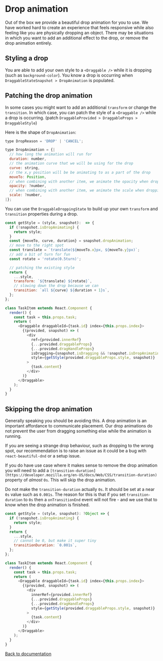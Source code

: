 # Drop animation

Out of the box we provide a beautiful drop animation for you to use. We have worked hard to create an experience that feels responsive while also feeling like you are physically dropping an object. There may be situations in which you want to add an additional effect to the drop, or remove the drop animation entirely.

## Styling a drop

You are able to add your own style to a `<Draggable />` while it is dropping (such as `background-color`). You know a drop is occurring when `DraggableStateSnapshot > DropAnimation` is populated.

## Patching the drop animation

In some cases you might want to add an additional `transform` or change the `transition`. In which case, you can patch the style of a `<Draggable />` while a drop is occurring. (patch `DraggableProvided > DraggableProps > DraggableStyle`)

Here is the shape of `DropAnimation`:

```js
type DropReason = 'DROP' | 'CANCEL';

type DropAnimation = {|
  // how long the animation will run for
  duration: number,
  // the animation curve that we will be using for the drop
  curve: string,
  // the x,y position will be be animating to as a part of the drop
  moveTo: Position,
  // when combining with another item, we animate the opacity when dropping
  opacity: ?number,
  // when combining with another item, we animate the scale when dropping
  scale: ?number,
|};
```

You can use the `DraggableDroppingState` to build up your own `transform` and `transition` properties during a drop.

```js
const getStyle = (style, snapshot):  => {
  if (!snapshot.isDropAnimating) {
    return style;
  }
  const {moveTo, curve, duration} = snapshot.dropAnimation;
  // move to the right spot
  const translate = `translate(${moveTo.x}px, ${moveTo.y}px)`;
  // add a bit of turn for fun
  const rotate = 'rotate(0.5turn)';

  // patching the existing style
  return {
    ...style,
    transform: `${translate} ${rotate}`,
    // slowing down the drop because we can
    transition: `all ${curve} ${duration + 1}s`,
  };
};

class TaskItem extends React.Component {
  render() {
    const task = this.props.task;
    return (
      <Draggable draggableId={task.id} index={this.props.index}>
        {(provided, snapshot) => (
          <div
            ref={provided.innerRef}
            {...provided.draggableProps}
            {...provided.dragHandleProps}
            isDragging={snapshot.isDragging && !snapshot.isDropAnimating}
            style={getStyle(provided.draggableProps.style, snapshot)}
          >
            {task.content}
          </div>
        )}
      </Draggable>
    );
  }
}
```

## Skipping the drop animation

Generally speaking you should be avoiding this. A drop animation is an important affordance to communicate placement. Our drop animations do not prevent the user from dragging something else while the animation is running.

If you are seeing a strange drop behaviour, such as dropping to the wrong spot, our recommendation is to raise an issue as it could be a bug with `react-beautiful-dnd` or a setup issue.

If you do have use case where it makes sense to remove the drop animation you will need to add a `[transition-duration](https://developer.mozilla.org/en-US/docs/Web/CSS/transition-duration)` property of _almost_ `0s`. This will skip the drop animation.

Do not make the `transition-duration` actually `0s`. It should be set at a near `0s` value such as `0.001s`. The reason for this is that if you set `transition-duration` to `0s` then a `onTransitionEnd` event will not fire - and we use that to know when the drop animation is finished.

```js
const getStyle = (style, snapshot): ?Object => {
  if (!snapshot.isDropAnimating) {
    return style;
  }
  return {
    ...style,
    // cannot be 0, but make it super tiny
    transitionDuration: `0.001s`,
  };
};

class TaskItem extends React.Component {
  render() {
    const task = this.props.task;
    return (
      <Draggable draggableId={task.id} index={this.props.index}>
        {(provided, snapshot) => (
          <div
            innerRef={provided.innerRef}
            {...provided.draggableProps}
            {...provided.dragHandleProps}
            style={getStyle(provided.draggableProps.style, snapshot)}
          >
            {task.content}
          </div>
        )}
      </Draggable>
    );
  }
}
```

[Back to documentation](/README.md#documentation-)
